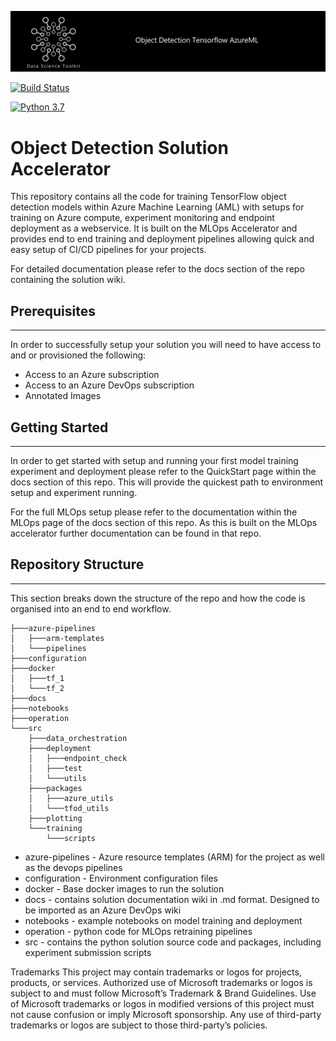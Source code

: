 ![banner](/docs/.attachments/banner.jpg)

[![Build Status](https://dev.azure.com/DAISolutions/CognitiveAI/_apis/build/status/Build?branchName=main)](https://dev.azure.com/DAISolutions/CognitiveAI/_build/latest?definitionId=50&branchName=main)

[![Python 3.7](https://img.shields.io/badge/Python-3.7-3776AB)](https://www.python.org/downloads/release/python-370/)

# Object Detection Solution Accelerator

This repository contains all the code for training TensorFlow object detection models within Azure Machine Learning (AML) with setups for training on Azure compute, experiment monitoring and endpoint deployment as a webservice. It is built on the MLOps Accelerator and provides end to end training and deployment pipelines allowing quick and easy setup of CI/CD pipelines for your projects.

For detailed documentation please refer to the docs section of the repo containing the solution wiki.

## Prerequisites
---
In order to successfully setup your solution you will need to have access to and or provisioned the following:

- Access to an Azure subscription
- Access to an Azure DevOps subscription
- Annotated Images

## Getting Started
---
In order to get started with setup and running your first model training experiment and deployment please refer to the QuickStart page within the docs section of this repo. This will provide the quickest path to environment setup and experiment running.

For the full MLOps setup please refer to the documentation within the MLOps page of the docs section of this repo. As this is built on the MLOps accelerator further documentation can be found in that repo.


## Repository Structure
---
This section breaks down the structure of the repo and how the code is organised into an end to end workflow.

```
├───azure-pipelines
│   ├───arm-templates
│   └───pipelines
├───configuration
├───docker
│   ├───tf_1
│   └───tf_2
├───docs
├───notebooks
├───operation
└───src
    ├───data_orchestration
    ├───deployment
    │   ├───endpoint_check
    │   ├───test
    │   └───utils
    ├───packages
    │   ├───azure_utils
    │   └───tfod_utils
    ├───plotting
    └───training
        └───scripts
```

- azure-pipelines - Azure resource templates (ARM) for the project as well as the devops pipelines
- configuration - Environment configuration files
- docker - Base docker images to run the solution
- docs - contains solution documentation wiki in .md format. Designed to be imported as an Azure DevOps wiki
- notebooks - example notebooks on model training and deployment
- operation - python code for MLOps retraining pipelines
- src - contains the python solution source code and packages, including experiment submission scripts

Trademarks This project may contain trademarks or logos for projects, products, or services. Authorized use of Microsoft trademarks or logos is subject to and must follow Microsoft’s Trademark & Brand Guidelines. Use of Microsoft trademarks or logos in modified versions of this project must not cause confusion or imply Microsoft sponsorship. Any use of third-party trademarks or logos are subject to those third-party’s policies.